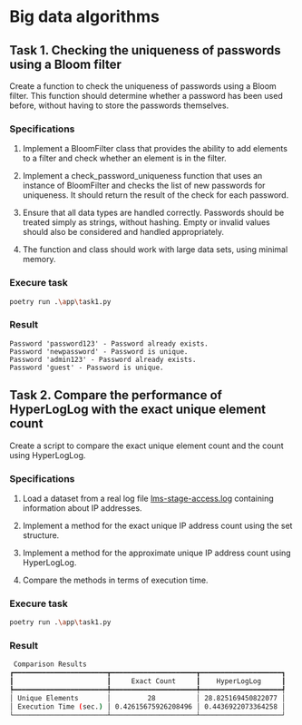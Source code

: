 # Big data algorithms

## Task 1. Checking the uniqueness of passwords using a Bloom filter

Create a function to check the uniqueness of passwords using a Bloom filter. This function should determine whether a password has been used before, without having to store the passwords themselves.

### Specifications

1. Implement a BloomFilter class that provides the ability to add elements to a filter and check whether an element is in the filter.

2. Implement a check_password_uniqueness function that uses an instance of BloomFilter and checks the list of new passwords for uniqueness. It should return the result of the check for each password.

3. Ensure that all data types are handled correctly. Passwords should be treated simply as strings, without hashing. Empty or invalid values ​​should also be considered and handled appropriately.

4. The function and class should work with large data sets, using minimal memory.

### Execure task
```bash
poetry run .\app\task1.py
```
### Result
```
Password 'password123' - Password already exists.
Password 'newpassword' - Password is unique.
Password 'admin123' - Password already exists.
Password 'guest' - Password is unique.
```

## Task 2. Compare the performance of HyperLogLog with the exact unique element count

Create a script to compare the exact unique element count and the count using HyperLogLog.

### Specifications

1. Load a dataset from a real log file [lms-stage-access.log](https://drive.google.com/file/d/13NUCSG7l_z2B7gYuQubYIpIjJTnwOAOb/view) containing information about IP addresses.

2. Implement a method for the exact unique IP address count using the set structure.

3. Implement a method for the approximate unique IP address count using HyperLogLog.

4. Compare the methods in terms of execution time.

### Execure task
```bash
poetry run .\app\task1.py
```
### Result
```bash
 Comparison Results                         
┏━━━━━━━━━━━━━━━━━━━━━━━┳━━━━━━━━━━━━━━━━━━━━━┳━━━━━━━━━━━━━━━━━━━━┓
┃                       ┃     Exact Count     ┃    HyperLogLog     ┃
┡━━━━━━━━━━━━━━━━━━━━━━━╇━━━━━━━━━━━━━━━━━━━━━╇━━━━━━━━━━━━━━━━━━━━┩
│ Unique Elements       │         28          │ 28.825169450822077 │
│ Execution Time (sec.) │ 0.42615675926208496 │ 0.4436922073364258 │
└───────────────────────┴─────────────────────┴────────────────────┘
```